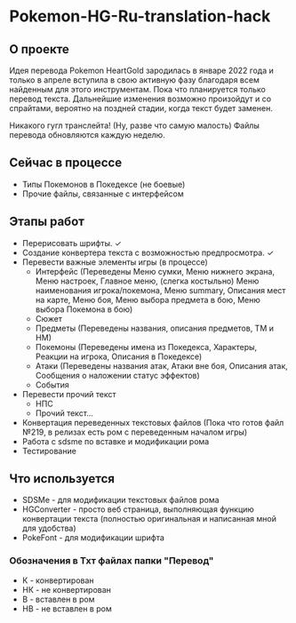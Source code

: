 # Pokemon-HG-Ru-translation-hack

## О проекте
Идея перевода Pokemon HeartGold зародилась в январе 2022 года и только в апреле вступила в свою активную фазу благодаря всем найденным для этого инструментам. Пока что планируется только перевод текста. Дальнейшие изменения возможно произойдут и со спрайтами, вероятно на поздней стадии, когда текст будет заменен. 

Никакого гугл транслейта! (Ну, разве что самую малость)
Файлы перевода обновляются каждую неделю.

## Сейчас в процессе
- Типы Покемонов в Покедексе (не боевые)
- Прочие файлы, связанные с интерфейсом

## Этапы работ

- Перерисовать шрифты. ✓
- Создание конвертера текста с возможностью предпросмотра. ✓
- Перевести важные элементы игры (в процессе)
  - Интерфейс (Переведены Меню сумки, Меню нижнего экрана, Меню настроек, Главное меню, (слегка костыльно) Меню наименования игрока/покемона, Меню summary, Описания мест на карте, Меню боя, Меню выбора предмета в бою, Меню выбора Покемона в бою)
  - Сюжет
  - Предметы (Переведены названия, описания предметов, ТМ и НМ)
  - Покемоны (Переведены имена из Покедекса, Характеры, Реакции на игрока, Описания в Покедексе)
  - Атаки (Переведены названия атак, Атаки вне боя, Описания атак, Сообщения о наложении статус эффектов)
  - События
- Перевести прочий текст
  - НПС
  - Прочий текст...
- Конвертация переведенных текстовых файлов (Пока что готов файл №219, в релизах есть ром с переведенным началом игры)
- Работа с sdsme по вставке и модификации рома
- Тестирование

## Что используется

- SDSMe - для модификации текстовых файлов рома
- HGConverter - просто веб страница, выполняющая функцию конвертации текста (полностью оригинальная и написанная мной для удобства)
- PokeFont - для модификации шрифта

### Обозначения в Тхт файлах папки "Перевод"

- К - конвертирован
- НК - не конвертирован
- В - вставлен в ром
- НВ - не вставлен в ром
